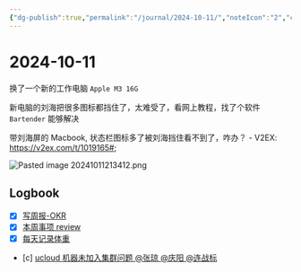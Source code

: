 ```yaml
---
{"dg-publish":true,"permalink":"/journal/2024-10-11/","noteIcon":"2","created":"2024-10-11T21:26:09+08:00","updated":"2024-10-11T21:35:19+08:00"}
---
```



# 2024-10-11

换了一个新的工作电脑 `Apple M3 16G`

新电脑的刘海把很多图标都挡住了，太难受了，看网上教程，找了个软件 `Bartender` 能够解决

带刘海屏的 Macbook, 状态栏图标多了被刘海挡住看不到了，咋办？ - V2EX: https://v2ex.com/t/1019165#;

![Pasted image 20241011213412.png](/img/user/attachs/Pasted%20image%2020241011213412.png)


## Logbook
- [x] [写周报-OKR](things:///show?id=8MsskfYr9RVh5YWsxgznjk)
- [x] [本周事项 review](things:///show?id=Sbuk6iWDraSFGvUMqbAixG)
- [x] [每天记录体重](things:///show?id=BkXFXrAobchHAu1r4Qr1SC)
- [c] [ucloud 机器未加入集群问题 @张琼 @庆阳 @连战标](things:///show?id=RFxZ6bJayjWhmvoS6RHQig)